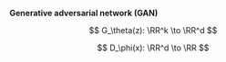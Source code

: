 **Generative adversarial network (GAN)**

$$
G_\theta(z): \RR^k \to \RR^d
$$

$$
D_\phi(x): \RR^d \to \RR
$$
